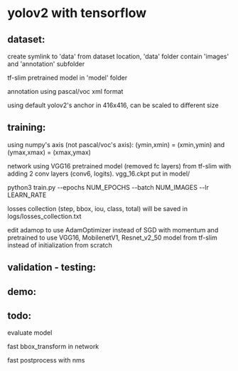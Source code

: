 # yolov2 with tensorflow

## dataset:
create symlink to 'data' from dataset location, 'data' folder contain 'images' and 'annotation' subfolder

tf-slim pretrained model in 'model' folder

annotation using pascal/voc xml format

using default yolov2's anchor in 416x416, can be scaled to different size

## training:
using numpy's axis (not pascal/voc's axis): (ymin,xmin) = (xmin,ymin) and (ymax,xmax) = (xmax,ymax)

network using VGG16 pretrained model (removed fc layers) from tf-slim with adding 2 conv layers (conv6, logits). vgg_16.ckpt put in model/

python3 train.py --epochs NUM_EPOCHS --batch NUM_IMAGES --lr LEARN_RATE

losses collection (step, bbox, iou, class, total) will be saved in logs/losses_collection.txt

edit adamop to use AdamOptimizer instead of SGD with momentum and pretrained to use VGG16, MobilenetV1, Resnet_v2_50 model from tf-slim instead of initialization from scratch

## validation - testing:

## demo:

## todo:
evaluate model

fast bbox_transform in network

fast postprocess with nms
